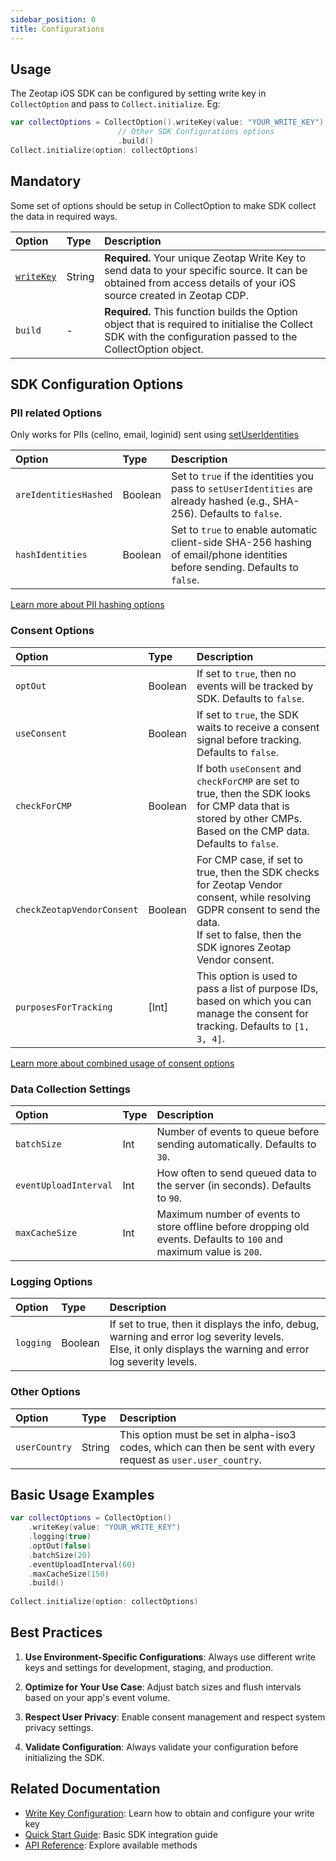 ```yaml
---
sidebar_position: 0
title: Configurations
---
```


## Usage

The Zeotap iOS SDK can be configured by setting write key in `CollectOption` and pass to `Collect.initialize`. Eg:

```swift
var collectOptions = CollectOption().writeKey(value: "YOUR_WRITE_KEY")
                        // Other SDK Configurations options
                        .build()
Collect.initialize(option: collectOptions)
```

## Mandatory
Some set of options should be setup in CollectOption to make SDK collect the data in required ways.

| Option                          | Type                                     | Description                                                                                                                                                              |
| :--------------------------------- | :--------------------------------------- | :----------------------------------------------------------------------------------------------------------------------------------------------------------------------- |
| <a href="./writeKey">`writeKey`</a>                         | String                                   | **Required.** Your unique Zeotap Write Key to send data to your specific source. It can be obtained from access details of your iOS source created in Zeotap CDP.        |
| `build`                         | -                                   | **Required.** This function builds the Option object that is required to initialise the Collect SDK with the configuration passed to the CollectOption object.        |

## SDK Configuration Options     

### PII related Options
Only works for PIIs (cellno, email, loginid) sent using [setUserIdentities](../APIReference/setUserIdentities)

| Option                          | Type                                     | Description                                                                                                                                                              |
| :--------------------------------- | :--------------------------------------- | :----------------------------------------------------------------------------------------------------------------------------------------------------------------------- |
| `areIdentitiesHashed`           | Boolean                                  | Set to `true` if the identities you pass to `setUserIdentities` are already hashed (e.g., SHA-256). Defaults to `false`.                                         |
| `hashIdentities`                | Boolean                                  | Set to `true` to enable automatic client-side SHA-256 hashing of email/phone identities before sending. Defaults to `false`.                                    |

[Learn more about PII hashing options ](./hashing#combined-usage) <!-- TODO: Update the link --> 

### Consent Options

| Option                          | Type                                     | Description                                                                                                                                                              |
| :--------------------------------- | :--------------------------------------- | :----------------------------------------------------------------------------------------------------------------------------------------------------------------------- |
| `optOut`                           | Boolean                                  | If set to `true`, then no events will be tracked by SDK. Defaults to `false`.                                                                   |
| `useConsent`                       | Boolean                                  | If set to `true`, the SDK waits to receive a consent signal before tracking. Defaults to `false`.                                                                   |
| `checkForCMP`                      | Boolean                             |  If both `useConsent` and `checkForCMP` are set to true, then the SDK looks for CMP data that is stored by other CMPs. Based on the CMP data. Defaults to `false`.                                    |
| `checkZeotapVendorConsent`                       | Boolean                                  | For CMP case, if set to true, then the SDK checks for Zeotap Vendor consent, while resolving GDPR consent to send the data. <br/> If set to false, then the SDK ignores Zeotap Vendor consent.                                                                   |
| `purposesForTracking`                       | [Int]                                  | This option is used to pass a list of purpose IDs, based on which you can manage the consent for tracking. Defaults to `[1, 3, 4]`.                                                                   |

[Learn more about combined usage of consent options](./consentOptions#combined-usage)

### Data Collection Settings

| Option                          | Type                                     | Description                                                                                                                                                              |
| :--------------------------------- | :--------------------------------------- | :----------------------------------------------------------------------------------------------------------------------------------------------------------------------- |
| `batchSize`                        | Int                                      | Number of events to queue before sending automatically. Defaults to `30`.                                                                                             |
| `eventUploadInterval`                    | Int                             | How often to send queued data to the server (in seconds). Defaults to `90`.                                                                                        |
| `maxCacheSize`                     | Int                                      | Maximum number of events to store offline before dropping old events. Defaults to `100` and maximum value is `200`.                                                                            |

### Logging Options

| Option                          | Type                                     | Description                                                                                                                                                              |
| :--------------------------------- | :--------------------------------------- | :----------------------------------------------------------------------------------------------------------------------------------------------------------------------- |
| `logging`                    | Boolean                                  | If set to true, then it displays the info, debug, warning and error log severity levels. <br/>Else, it only displays the warning and error log severity levels.                                                         |

### Other Options

| Option                          | Type                                     | Description                                                                                                                                                              |
| :--------------------------------- | :--------------------------------------- | :----------------------------------------------------------------------------------------------------------------------------------------------------------------------- |
| `userCountry`            | String                                      | This option must be set in  alpha-iso3 codes, which can then be sent with every request as `user.user_country`.                                                                   |

## Basic Usage Examples

```swift
var collectOptions = CollectOption()
    .writeKey(value: "YOUR_WRITE_KEY")
    .logging(true)
    .optOut(false)
    .batchSize(20)
    .eventUploadInterval(60)
    .maxCacheSize(150)
    .build()
    
Collect.initialize(option: collectOptions)
```

## Best Practices

1. **Use Environment-Specific Configurations**: Always use different write keys and settings for development, staging, and production.

2. **Optimize for Your Use Case**: Adjust batch sizes and flush intervals based on your app's event volume.

3. **Respect User Privacy**: Enable consent management and respect system privacy settings.

4. **Validate Configuration**: Always validate your configuration before initializing the SDK.


## Related Documentation

- [Write Key Configuration](./writeKey): Learn how to obtain and configure your write key
- [Quick Start Guide](../quickStart): Basic SDK integration guide
- [API Reference](../APIReference/setUserIdentities): Explore available methods